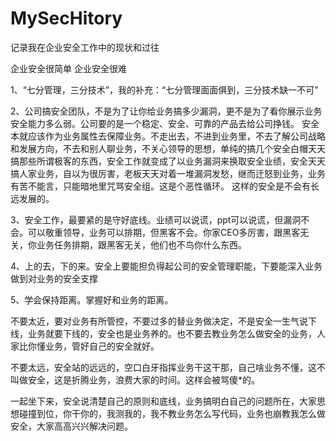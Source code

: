 # MySecHitory
记录我在企业安全工作中的现状和过往

企业安全很简单
企业安全很难

1、“七分管理，三分技术”，我的补充：“七分管理面面俱到，三分技术缺一不可”

2、公司搞安全团队，不是为了让你给业务搞多少漏洞，更不是为了看你展示业务安全能力多么弱。公司要的是一个稳定、安全、可靠的产品去给公司挣钱。
   安全本就应该作为业务属性去保障业务。不走出去，不进到业务里，不去了解公司战略和发展方向，不去和别人聊业务，不关心领导的思想，单纯的搞几个安全白帽天天搞那些所谓极客的东西，安全工作就变成了以业务漏洞来换取安全业绩，安全天天搞人家业务，自以为很厉害，老板天天对着一堆漏洞发愁，继而迁怒到业务，业务有苦不能言，只能暗地里咒骂安全组。这是个恶性循环。
   这样的安全是不会有长远发展的。
   
3、安全工作，最要紧的是守好底线。业绩可以说谎，ppt可以说谎，但漏洞不会。可以敬重领导，业务可以排期，但黑客不会。你家CEO多厉害，跟黑客无关，你业务任务排期，跟黑客无关，他们也不鸟你什么东西。

4、上的去，下的来。安全上要能担负得起公司的安全管理职能，下要能深入业务做到对业务的安全支撑

5、学会保持距离。掌握好和业务的距离。

   不要太近，要对业务有所管控，不要过多的替业务做决定，不是安全一生气说下线，业务就要下线的，安全也是业务养的。也不要去教业务怎么做安全的业务，人家比你懂业务，管好自己的安全就好。
   
   不要太远，安全站的远远的，空口白牙指挥业务干这干那，自己啥业务不懂，这不叫做安全，这是折腾业务，浪费大家的时间。这样会被骂傻\*的。
   
   一起坐下来，安全说清楚自己的原则和底线，业务搞明白自己的问题所在，大家思想碰撞到位，你干你的，我测我的，我不教业务怎么写代码，业务也崩教我怎么做安全，大家高高兴兴解决问题。
   
